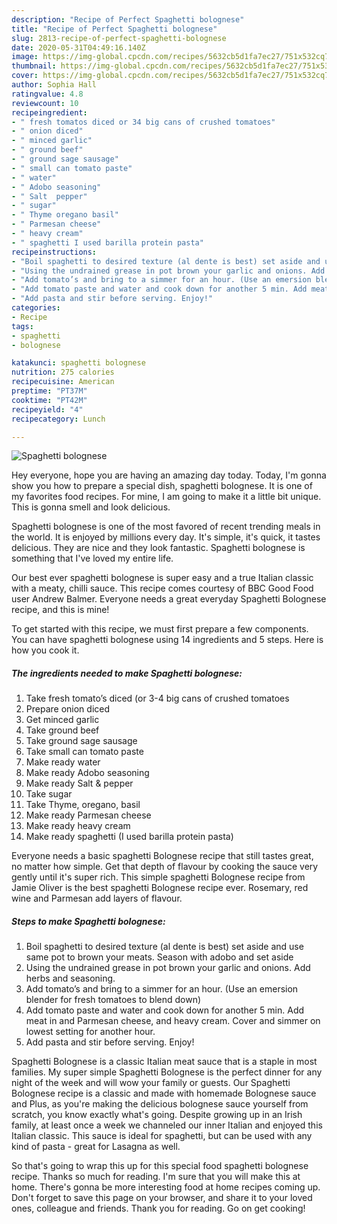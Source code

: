 ```yaml
---
description: "Recipe of Perfect Spaghetti bolognese"
title: "Recipe of Perfect Spaghetti bolognese"
slug: 2813-recipe-of-perfect-spaghetti-bolognese
date: 2020-05-31T04:49:16.140Z
image: https://img-global.cpcdn.com/recipes/5632cb5d1fa7ec27/751x532cq70/spaghetti-bolognese-recipe-main-photo.jpg
thumbnail: https://img-global.cpcdn.com/recipes/5632cb5d1fa7ec27/751x532cq70/spaghetti-bolognese-recipe-main-photo.jpg
cover: https://img-global.cpcdn.com/recipes/5632cb5d1fa7ec27/751x532cq70/spaghetti-bolognese-recipe-main-photo.jpg
author: Sophia Hall
ratingvalue: 4.8
reviewcount: 10
recipeingredient:
- " fresh tomatos diced or 34 big cans of crushed tomatoes"
- " onion diced"
- " minced garlic"
- " ground beef"
- " ground sage sausage"
- " small can tomato paste"
- " water"
- " Adobo seasoning"
- " Salt  pepper"
- " sugar"
- " Thyme oregano basil"
- " Parmesan cheese"
- " heavy cream"
- " spaghetti I used barilla protein pasta"
recipeinstructions:
- "Boil spaghetti to desired texture (al dente is best) set aside and use same pot to brown your meats. Season with adobo and set aside"
- "Using the undrained grease in pot brown your garlic and onions. Add herbs and seasoning."
- "Add tomato’s and bring to a simmer for an hour. (Use an emersion blender for fresh tomatoes to blend down)"
- "Add tomato paste and water and cook down for another 5 min. Add meat in and Parmesan cheese, and heavy cream. Cover and simmer on lowest setting for another hour."
- "Add pasta and stir before serving. Enjoy!"
categories:
- Recipe
tags:
- spaghetti
- bolognese

katakunci: spaghetti bolognese 
nutrition: 275 calories
recipecuisine: American
preptime: "PT37M"
cooktime: "PT42M"
recipeyield: "4"
recipecategory: Lunch

---
```



![Spaghetti bolognese](https://img-global.cpcdn.com/recipes/5632cb5d1fa7ec27/751x532cq70/spaghetti-bolognese-recipe-main-photo.jpg)

Hey everyone, hope you are having an amazing day today. Today, I'm gonna show you how to prepare a special dish, spaghetti bolognese. It is one of my favorites food recipes. For mine, I am going to make it a little bit unique. This is gonna smell and look delicious.

Spaghetti bolognese is one of the most favored of recent trending meals in the world. It is enjoyed by millions every day. It's simple, it's quick, it tastes delicious. They are nice and they look fantastic. Spaghetti bolognese is something that I've loved my entire life.

Our best ever spaghetti bolognese is super easy and a true Italian classic with a meaty, chilli sauce. This recipe comes courtesy of BBC Good Food user Andrew Balmer. Everyone needs a great everyday Spaghetti Bolognese recipe, and this is mine!


To get started with this recipe, we must first prepare a few components. You can have spaghetti bolognese using 14 ingredients and 5 steps. Here is how you cook it.

<!--inarticleads1-->

##### The ingredients needed to make Spaghetti bolognese:

1. Take  fresh tomato’s diced (or 3-4 big cans of crushed tomatoes
1. Prepare  onion diced
1. Get  minced garlic
1. Take  ground beef
1. Take  ground sage sausage
1. Take  small can tomato paste
1. Make ready  water
1. Make ready  Adobo seasoning
1. Make ready  Salt &amp; pepper
1. Take  sugar
1. Take  Thyme, oregano, basil
1. Make ready  Parmesan cheese
1. Make ready  heavy cream
1. Make ready  spaghetti (I used barilla protein pasta)


Everyone needs a basic spaghetti Bolognese recipe that still tastes great, no matter how simple. Get that depth of flavour by cooking the sauce very gently until it&#39;s super rich. This simple spaghetti Bolognese recipe from Jamie Oliver is the best spaghetti Bolognese recipe ever. Rosemary, red wine and Parmesan add layers of flavour. 

<!--inarticleads2-->

##### Steps to make Spaghetti bolognese:

1. Boil spaghetti to desired texture (al dente is best) set aside and use same pot to brown your meats. Season with adobo and set aside
1. Using the undrained grease in pot brown your garlic and onions. Add herbs and seasoning.
1. Add tomato’s and bring to a simmer for an hour. (Use an emersion blender for fresh tomatoes to blend down)
1. Add tomato paste and water and cook down for another 5 min. Add meat in and Parmesan cheese, and heavy cream. Cover and simmer on lowest setting for another hour.
1. Add pasta and stir before serving. Enjoy!


Spaghetti Bolognese is a classic Italian meat sauce that is a staple in most families. My super simple Spaghetti Bolognese is the perfect dinner for any night of the week and will wow your family or guests. Our Spaghetti Bolognese recipe is a classic and made with homemade Bolognese sauce and Plus, as you&#39;re making the delicious bolognese sauce yourself from scratch, you know exactly what&#39;s going. Despite growing up in an Irish family, at least once a week we channeled our inner Italian and enjoyed this Italian classic. This sauce is ideal for spaghetti, but can be used with any kind of pasta - great for Lasagna as well. 

So that's going to wrap this up for this special food spaghetti bolognese recipe. Thanks so much for reading. I'm sure that you will make this at home. There's gonna be more interesting food at home recipes coming up. Don't forget to save this page on your browser, and share it to your loved ones, colleague and friends. Thank you for reading. Go on get cooking!
